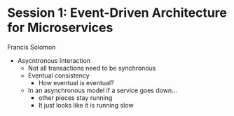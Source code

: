 # Session 1: Event-Driven Architecture for Microservices

Francis Solomon

  * Asycntronous Interaction
    * Not all transactions need to be synchronous
    * Eventual consistency
      * How eventual is eventual?
    * In an asynchronous model if a service goes down...
      * other pieces stay running
      * It just looks like it is running slow
      